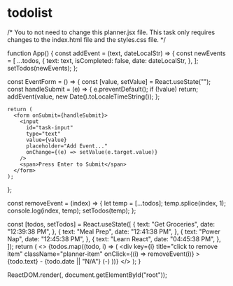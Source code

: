 # todolist
/*
You to not need to change this planner.jsx file. This task only requires changes to the index.html file and the styles.css file.
*/

function App() {
  const addEvent = (text, dateLocalStr) => {
    const newEvents = [
      ...todos,
      {
        text: text,
        isCompleted: false,
        date: dateLocalStr,
      },
    ];
    setTodos(newEvents);
  };

  const EventForm = () => {
    const [value, setValue] = React.useState("");
    const handleSubmit = (e) => {
      e.preventDefault();
      if (!value) return;
      addEvent(value, new Date().toLocaleTimeString());
    };

    return (
      <form onSubmit={handleSubmit}>
        <input
          id="task-input"
          type="text"
          value={value}
          placeholder="Add Event..."
          onChange={(e) => setValue(e.target.value)}
        />
        <span>Press Enter to Submit</span>
      </form>
    );
  };

  const removeEvent = (index) => {
    let temp = [...todos];
    temp.splice(index, 1);
    console.log(index, temp);
    setTodos(temp);
  };

  const [todos, setTodos] = React.useState([
    {
      text: "Get Groceries",
      date: "12:39:38 PM",
    },
    {
      text: "Meal Prep",
      date: "12:41:38 PM",
    },
    {
      text: "Power Nap",
      date: "12:45:38 PM",
    },
    {
      text: "Learn React",
      date: "04:45:38 PM",
    },
  ]);
  return (
    <>
      {todos.map((todo, i) => (
        <div
          key={i}
          title="click to remove item"
          className="planner-item"
          onClick={(i) => removeEvent(i)}
        >
          {todo.text} - {todo.date || "N/A"} (-)
        </div>
      ))}
      <EventForm addEvent={addEvent} />
    </>
  );
}

ReactDOM.render(<App />, document.getElementById("root"));
